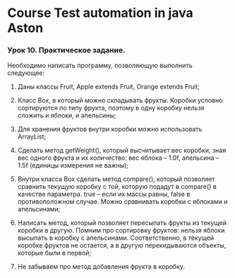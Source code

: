 # Course Test automation in java Aston

### Урок 10. Практическое задание.

Необходимо написать программу, позволяющую выполнить следующее:

1. Даны классы Fruit, Apple extends Fruit, Orange extends Fruit;

2. Класс Box, в который можно складывать фрукты. 
Коробки условно сортируются по типу фрукта, поэтому в одну коробку нельзя сложить и яблоки, и апельсины;

3. Для хранения фруктов внутри коробки можно использовать ArrayList;

4. Сделать метод getWeight(), который высчитывает вес коробки, зная вес одного фрукта и их количество: 
вес яблока – 1.0f, апельсина – 1.5f (единицы измерения не важны);

5. Внутри класса Box сделать метод compare(), который позволяет сравнить текущую коробку с той, 
которую подадут в compare() в качестве параметра. 
true – если их массы равны, false в противоположном случае. 
Можно сравнивать коробки с яблоками и апельсинами;

6. Написать метод, который позволяет пересыпать фрукты из текущей коробки в другую. 
Помним про сортировку фруктов: нельзя яблоки высыпать в коробку с апельсинами. 
Соответственно, в текущей коробке фруктов не остается, а в другую перекидываются объекты, которые были в первой;

7. Не забываем про метод добавления фрукта в коробку.